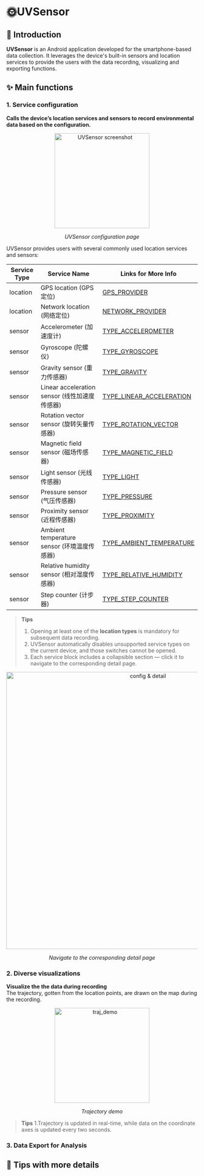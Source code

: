 # 🌞UVSensor
## 📖 Introduction
**UVSensor** is an Android application developed for the smartphone-based data collection. It leverages the device's built-in sensors and location services to provide the users with the data recording, visualizing and exporting functions.
## ✨ Main functions
### 1. Service configuration
**Calls the device’s location services and sensors to record environmental data based on the configuration.**  

<p align="center">
  <img src="https://github.com/user-attachments/assets/e97c049e-e8bc-47a3-8992-e2ac4eb70f24" alt="UVSensor screenshot" width="250">
</p>
<p align="center"><em>UVSensor configuration page</em></p>
UVSensor provides users with several commonly used location services and sensors: 
<div align="center">
  
Service Type | Service Name | Links for More Info
---|---|---
location | GPS location (GPS 定位) | [GPS_PROVIDER](https://developer.android.com/reference/android/location/LocationManager#GPS_PROVIDER)
location | Network location (网络定位) | [NETWORK_PROVIDER](https://developer.android.com/reference/android/location/LocationManager#NETWORK_PROVIDER)
sensor | Accelerometer (加速度计) | [TYPE_ACCELEROMETER](https://developer.android.com/reference/android/hardware/Sensor#TYPE_ACCELEROMETER)
sensor | Gyroscope (陀螺仪) | [TYPE_GYROSCOPE](https://developer.android.com/reference/android/hardware/Sensor#TYPE_GYROSCOPE)
sensor | Gravity sensor (重力传感器) | [TYPE_GRAVITY](https://developer.android.com/reference/android/hardware/Sensor#TYPE_GRAVITY)
sensor | Linear acceleration sensor (线性加速度传感器) | [TYPE_LINEAR_ACCELERATION](https://developer.android.com/reference/android/hardware/Sensor#TYPE_LINEAR_ACCELERATION)
sensor | Rotation vector sensor (旋转矢量传感器) | [TYPE_ROTATION_VECTOR](https://developer.android.com/reference/android/hardware/Sensor#TYPE_ROTATION_VECTOR)
sensor | Magnetic field sensor (磁场传感器) | [TYPE_MAGNETIC_FIELD](https://developer.android.com/reference/android/hardware/Sensor#TYPE_MAGNETIC_FIELD)
sensor | Light sensor (光线传感器) | [TYPE_LIGHT](https://developer.android.com/reference/android/hardware/Sensor#TYPE_LIGHT)
sensor | Pressure sensor (气压传感器) | [TYPE_PRESSURE](https://developer.android.com/reference/android/hardware/Sensor#TYPE_PRESSURE)
sensor | Proximity sensor (近程传感器) | [TYPE_PROXIMITY](https://developer.android.com/reference/android/hardware/Sensor#TYPE_PROXIMITY)
sensor | Ambient temperature sensor (环境温度传感器) | [TYPE_AMBIENT_TEMPERATURE](https://developer.android.com/reference/android/hardware/Sensor#TYPE_AMBIENT_TEMPERATURE)
sensor | Relative humidity sensor (相对湿度传感器) | [TYPE_RELATIVE_HUMIDITY](https://developer.android.com/reference/android/hardware/Sensor#TYPE_RELATIVE_HUMIDITY)
sensor | Step counter (计步器) | [TYPE_STEP_COUNTER](https://developer.android.com/reference/android/hardware/Sensor#TYPE_STEP_COUNTER)
</div>

> **Tips**
> 1. Opening at least one of the **location types** is mandatory for subsequent data recording.  
> 2. UVSensor automatically disables unsupported service types on the current device, and those switches cannot be opened.
> 3. Each service block includes a collapsible section — click it to navigate to the corresponding detail page.

<p align="center">
  <img src="https://github.com/user-attachments/assets/144261c2-a0b8-4111-ac71-8bc6f37954b7" alt="config & detail" width="730">
</p> 
<p align="center"><em>Navigate to the corresponding detail page</em></p>

### 2. Diverse visualizations
**Visualize the the data during recording**  
The trajectory, gotten from the location points, are drawn on the map during the recording.  

<p align="center">
  <a href="https://github.com/user-attachments/assets/0f5511d1-89ec-44d2-a6c1-b7068d0b129a">
    <img src="https://github.com/user-attachments/assets/24eba1fb-b356-460d-a876-cb527596c649" alt="traj_demo" width="250">
  </a>
</p>
<p align="center"><em>Trajectory demo</em></p>



> **Tips**
> 1.Trajectory is updated in real-time, while data on the coordinate axes is updated every two seconds.

### 3. Data Export for Analysis
## 🔎 Tips with more details

